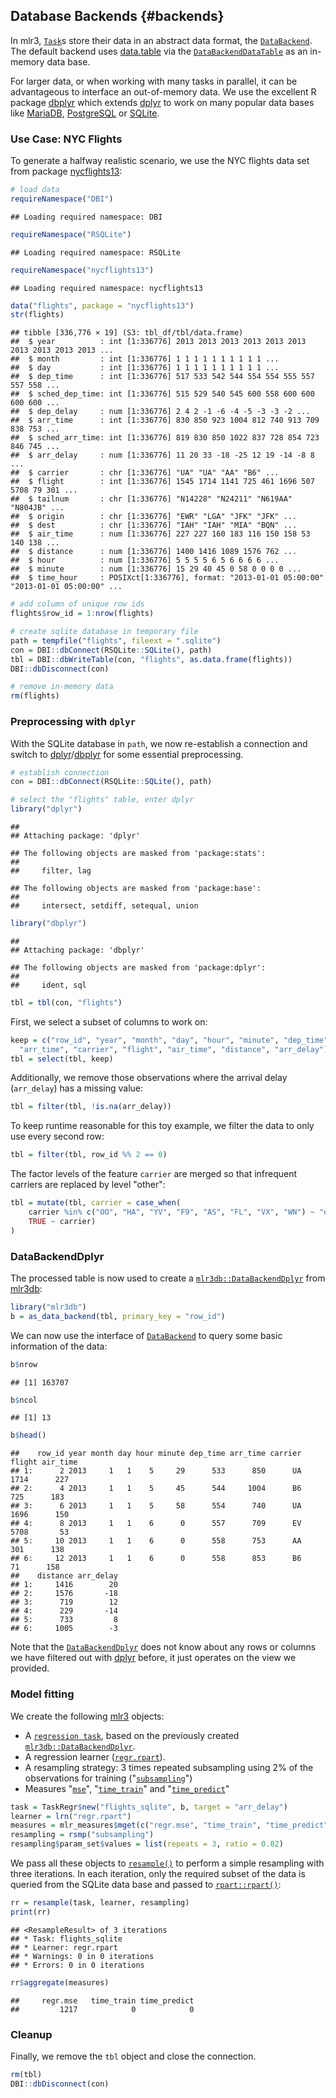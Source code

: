 ## Database Backends {#backends}

In mlr3, [`Task`](https://mlr3.mlr-org.com/reference/Task.html)s store their data in an abstract data format, the [`DataBackend`](https://mlr3.mlr-org.com/reference/DataBackend.html).
The default backend uses [data.table](https://cran.r-project.org/package=data.table) via the [`DataBackendDataTable`](https://mlr3.mlr-org.com/reference/DataBackendDataTable.html) as an in-memory data base.

For larger data, or when working with many tasks in parallel, it can be advantageous to interface an out-of-memory data.
We use the excellent R package [dbplyr](https://cran.r-project.org/package=dbplyr) which extends [dplyr](https://cran.r-project.org/package=dplyr) to work on many popular data bases like [MariaDB](https://mariadb.org/), [PostgreSQL](https://www.postgresql.org/) or [SQLite](https://www.sqlite.org).

### Use Case: NYC Flights

To generate a halfway realistic scenario, we use the NYC flights data set from package [nycflights13](https://cran.r-project.org/package=nycflights13):


```r
# load data
requireNamespace("DBI")
```

```
## Loading required namespace: DBI
```

```r
requireNamespace("RSQLite")
```

```
## Loading required namespace: RSQLite
```

```r
requireNamespace("nycflights13")
```

```
## Loading required namespace: nycflights13
```

```r
data("flights", package = "nycflights13")
str(flights)
```

```
## tibble [336,776 × 19] (S3: tbl_df/tbl/data.frame)
##  $ year          : int [1:336776] 2013 2013 2013 2013 2013 2013 2013 2013 2013 2013 ...
##  $ month         : int [1:336776] 1 1 1 1 1 1 1 1 1 1 ...
##  $ day           : int [1:336776] 1 1 1 1 1 1 1 1 1 1 ...
##  $ dep_time      : int [1:336776] 517 533 542 544 554 554 555 557 557 558 ...
##  $ sched_dep_time: int [1:336776] 515 529 540 545 600 558 600 600 600 600 ...
##  $ dep_delay     : num [1:336776] 2 4 2 -1 -6 -4 -5 -3 -3 -2 ...
##  $ arr_time      : int [1:336776] 830 850 923 1004 812 740 913 709 838 753 ...
##  $ sched_arr_time: int [1:336776] 819 830 850 1022 837 728 854 723 846 745 ...
##  $ arr_delay     : num [1:336776] 11 20 33 -18 -25 12 19 -14 -8 8 ...
##  $ carrier       : chr [1:336776] "UA" "UA" "AA" "B6" ...
##  $ flight        : int [1:336776] 1545 1714 1141 725 461 1696 507 5708 79 301 ...
##  $ tailnum       : chr [1:336776] "N14228" "N24211" "N619AA" "N804JB" ...
##  $ origin        : chr [1:336776] "EWR" "LGA" "JFK" "JFK" ...
##  $ dest          : chr [1:336776] "IAH" "IAH" "MIA" "BQN" ...
##  $ air_time      : num [1:336776] 227 227 160 183 116 150 158 53 140 138 ...
##  $ distance      : num [1:336776] 1400 1416 1089 1576 762 ...
##  $ hour          : num [1:336776] 5 5 5 5 6 5 6 6 6 6 ...
##  $ minute        : num [1:336776] 15 29 40 45 0 58 0 0 0 0 ...
##  $ time_hour     : POSIXct[1:336776], format: "2013-01-01 05:00:00" "2013-01-01 05:00:00" ...
```

```r
# add column of unique row ids
flights$row_id = 1:nrow(flights)

# create sqlite database in temporary file
path = tempfile("flights", fileext = ".sqlite")
con = DBI::dbConnect(RSQLite::SQLite(), path)
tbl = DBI::dbWriteTable(con, "flights", as.data.frame(flights))
DBI::dbDisconnect(con)

# remove in-memory data
rm(flights)
```

### Preprocessing with `dplyr`

With the SQLite database in `path`, we now re-establish a connection and switch to [dplyr](https://cran.r-project.org/package=dplyr)/[dbplyr](https://cran.r-project.org/package=dbplyr) for some essential preprocessing.


```r
# establish connection
con = DBI::dbConnect(RSQLite::SQLite(), path)

# select the "flights" table, enter dplyr
library("dplyr")
```

```
## 
## Attaching package: 'dplyr'
```

```
## The following objects are masked from 'package:stats':
## 
##     filter, lag
```

```
## The following objects are masked from 'package:base':
## 
##     intersect, setdiff, setequal, union
```

```r
library("dbplyr")
```

```
## 
## Attaching package: 'dbplyr'
```

```
## The following objects are masked from 'package:dplyr':
## 
##     ident, sql
```

```r
tbl = tbl(con, "flights")
```

First, we select a subset of columns to work on:


```r
keep = c("row_id", "year", "month", "day", "hour", "minute", "dep_time",
  "arr_time", "carrier", "flight", "air_time", "distance", "arr_delay")
tbl = select(tbl, keep)
```

Additionally, we remove those observations where the arrival delay (`arr_delay`) has a missing value:


```r
tbl = filter(tbl, !is.na(arr_delay))
```

To keep runtime reasonable for this toy example, we filter the data to only use every second row:


```r
tbl = filter(tbl, row_id %% 2 == 0)
```

The factor levels of the feature `carrier` are merged so that infrequent carriers are replaced by level "other":


```r
tbl = mutate(tbl, carrier = case_when(
    carrier %in% c("OO", "HA", "YV", "F9", "AS", "FL", "VX", "WN") ~ "other",
    TRUE ~ carrier)
)
```

### DataBackendDplyr

The processed table is now used to create a [`mlr3db::DataBackendDplyr`](https://mlr3db.mlr-org.com/reference/DataBackendDplyr.html) from [mlr3db](https://mlr3db.mlr-org.com):


```r
library("mlr3db")
b = as_data_backend(tbl, primary_key = "row_id")
```

We can now use the interface of [`DataBackend`](https://mlr3.mlr-org.com/reference/DataBackend.html) to query some basic information of the data:


```r
b$nrow
```

```
## [1] 163707
```

```r
b$ncol
```

```
## [1] 13
```

```r
b$head()
```

```
##    row_id year month day hour minute dep_time arr_time carrier flight air_time
## 1:      2 2013     1   1    5     29      533      850      UA   1714      227
## 2:      4 2013     1   1    5     45      544     1004      B6    725      183
## 3:      6 2013     1   1    5     58      554      740      UA   1696      150
## 4:      8 2013     1   1    6      0      557      709      EV   5708       53
## 5:     10 2013     1   1    6      0      558      753      AA    301      138
## 6:     12 2013     1   1    6      0      558      853      B6     71      158
##    distance arr_delay
## 1:     1416        20
## 2:     1576       -18
## 3:      719        12
## 4:      229       -14
## 5:      733         8
## 6:     1005        -3
```

Note that the [`DataBackendDplyr`](https://mlr3db.mlr-org.com/reference/DataBackendDplyr.html) does not know about any rows or columns we have filtered out with [dplyr](https://cran.r-project.org/package=dplyr) before, it just operates on the view we provided.

### Model fitting

We create the following [mlr3](https://mlr3.mlr-org.com) objects:

* A [`regression task`](https://mlr3.mlr-org.com/reference/TaskRegr.html), based on the previously created [`mlr3db::DataBackendDplyr`](https://mlr3db.mlr-org.com/reference/DataBackendDplyr.html).
* A regression learner ([`regr.rpart`](https://mlr3.mlr-org.com/reference/mlr_learners_regr.rpart.html)).
* A resampling strategy: 3 times repeated subsampling using 2\% of the observations for training ("[`subsampling`](https://mlr3.mlr-org.com/reference/mlr_resamplings_subsampling.html)")
* Measures "[`mse`](https://mlr3.mlr-org.com/reference/mlr_measures_regr.mse.html)", "[`time_train`](https://mlr3.mlr-org.com/reference/mlr_measures_elapsed_time.html)" and "[`time_predict`](https://mlr3.mlr-org.com/reference/mlr_measures_elapsed_time.html)"


```r
task = TaskRegr$new("flights_sqlite", b, target = "arr_delay")
learner = lrn("regr.rpart")
measures = mlr_measures$mget(c("regr.mse", "time_train", "time_predict"))
resampling = rsmp("subsampling")
resampling$param_set$values = list(repeats = 3, ratio = 0.02)
```

We pass all these objects to [`resample()`](https://mlr3.mlr-org.com/reference/resample.html) to perform a simple resampling with three iterations.
In each iteration, only the required subset of the data is queried from the SQLite data base and passed to [`rpart::rpart()`](https://www.rdocumentation.org/packages/rpart/topics/rpart):


```r
rr = resample(task, learner, resampling)
print(rr)
```

```
## <ResampleResult> of 3 iterations
## * Task: flights_sqlite
## * Learner: regr.rpart
## * Warnings: 0 in 0 iterations
## * Errors: 0 in 0 iterations
```

```r
rr$aggregate(measures)
```

```
##     regr.mse   time_train time_predict 
##         1217            0            0
```

### Cleanup

Finally, we remove the `tbl` object and close the connection.


```r
rm(tbl)
DBI::dbDisconnect(con)
```
